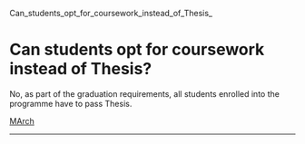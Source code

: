 Can_students_opt_for_coursework_instead_of_Thesis_



Can students opt for coursework instead of Thesis?
==================================================

No, as part of the graduation requirements, all students enrolled into the programme have to pass Thesis.

[MArch](https://www.sutd.edu.sg/asd/tag/march/)

---

